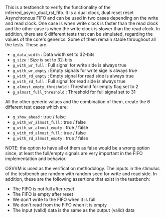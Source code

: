 This is a testbench to verify the functionality of the inferred_async_dual_rst_fifo. It is a dual clock, dual reset reset Asynchronous FIFO and can be used in two cases depending on the write and read clock. One case is when write clock is faster than the read clock and the other case is when the write clock is slower than the read clock. In addition, there are 6 different tests that can be simulated, regarding the values of the core's generics. Some of them remain stable throughout all the tests. These are:

  - `g_data_width`             : Data width set to 32-bits
  - `g_size`                   : Size is set to 32-bits
  - `g_with_wr_full`           : Full signal for write side is always true
  - `g_with_wr_empty`          : Empty signals for write sige is always true
  - `g_with_rd_empty`          : Empty signal for read side is always true
  - `g_with_rd_full`           : Full signal for read side is always true
  - `g_almost_empty_threshold` : Threshold for empty flag set to 2
  - `g_almost_full_threshold`  : Threshold for full signal set to 31

All the other generic values and the combination of them, create the 6 different test cases which are:

  - `g_show_ahead`           : true / false
  - `g_with_wr_almost_full`  : true / false
  - `g_with_wr_almost_empty` : true / false
  - `g_with_rd_almost_full`  : true / false
  - `g_with_rd_almost_empty` : true / false

NOTE: the option to have all of them as false would be a wrong option since, at least the full/empty signals are very important in the FIFO implementation and behavior.

OSVVM is used as the verification methodology. The inputs in the stimulus of the testbench are random with random seed for write and read side. In addition, these are the following assertions that exist in the testbench:

  - The FIFO is not full after reset
  - The FIFO is empty after reset
  - We don't write to the FIFO when it is full
  - We don't read from the FIFO when it is empty
  - The input (valid) data is the same as the output (valid) data
